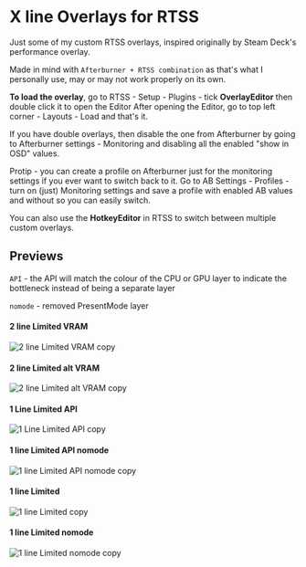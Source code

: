 # X line Overlays for RTSS
Just some of my custom RTSS overlays, inspired originally by Steam Deck's performance overlay.

Made in mind with `Afterburner + RTSS combination` as that's what I personally use, may or may not work properly on its own.

**To load the overlay**, go to RTSS - Setup - Plugins - tick **OverlayEditor** then double click it to open the Editor
After opening the Editor, go to top left corner - Layouts - Load and that's it. 

If you have double overlays, then disable the one from Afterburner by going to Afterburner settings - Monitoring and disabling all the enabled "show in OSD" values.

Protip - you can create a profile on Afterburner just for the monitoring settings if you ever want to switch back to it. Go to AB Settings - Profiles - turn on (just) Monitoring settings and save a profile with enabled AB values and without so you can easily switch.

You can also use the **HotkeyEditor** in RTSS to switch between multiple custom overlays.

## Previews
`API` - the API will match the colour of the CPU or GPU layer to indicate the bottleneck instead of being a separate layer

`nomode` - removed PresentMode layer


#### 2 line Limited VRAM

![2 line Limited VRAM copy](https://github.com/user-attachments/assets/b02f0e98-d6d5-42b5-a1ef-4cdd6da4fa67)

#### 2 line Limited alt VRAM

![2 line Limited alt VRAM copy](https://github.com/user-attachments/assets/47e57cc4-7eed-4176-a47e-4d377173377a)


#### 1 Line Limited API

![1 Line Limited API copy](https://github.com/user-attachments/assets/242a1b57-c741-428e-943d-a9619ffc33c3)


#### 1 line Limited API nomode

![1 line Limited API nomode copy](https://github.com/user-attachments/assets/04bafb9b-94b9-4a7a-9954-0cd3df900db4)


#### 1 line Limited

![1 line Limited copy](https://github.com/user-attachments/assets/5c250d97-b02b-44cf-9047-bebef212f7e5)

#### 1 line Limited nomode

![1 line Limited nomode copy](https://github.com/user-attachments/assets/f144fc44-0944-413c-8c0a-084ce27ccfef)

